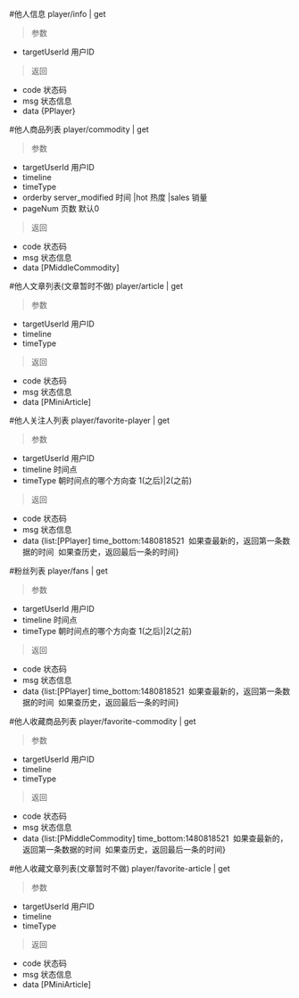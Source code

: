 #他人信息
player/info | get
> 参数  
* targetUserId 用户ID

> 返回  
* code 状态码
* msg 状态信息
* data {PPlayer}

#他人商品列表
player/commodity | get
> 参数  
* targetUserId 用户ID
* timeline
* timeType
* orderby server_modified 时间 |hot 热度 |sales 销量
* pageNum 页数 默认0

> 返回  
* code 状态码
* msg 状态信息
* data [PMiddleCommodity]

#他人文章列表(文章暂时不做)
player/article | get
> 参数  
* targetUserId 用户ID
* timeline
* timeType

> 返回  
* code 状态码
* msg 状态信息
* data [PMiniArticle]

#他人关注人列表
player/favorite-player | get
> 参数  
* targetUserId 用户ID
* timeline 时间点
* timeType 朝时间点的哪个方向查 1(之后)|2(之前)

> 返回  
* code 状态码
* msg 状态信息
* data {list:[PPlayer] time_bottom:1480818521  如果查最新的，返回第一条数据的时间  如果查历史，返回最后一条的时间}

#粉丝列表
player/fans | get
> 参数  
* targetUserId 用户ID
* timeline 时间点
* timeType 朝时间点的哪个方向查 1(之后)|2(之前)

> 返回  
* code 状态码
* msg 状态信息
* data {list:[PPlayer] time_bottom:1480818521  如果查最新的，返回第一条数据的时间  如果查历史，返回最后一条的时间}

#他人收藏商品列表
player/favorite-commodity | get
> 参数  
* targetUserId 用户ID
* timeline
* timeType

> 返回  
* code 状态码
* msg 状态信息
* data {list:[PMiddleCommodity] time_bottom:1480818521  如果查最新的，返回第一条数据的时间  如果查历史，返回最后一条的时间}

#他人收藏文章列表(文章暂时不做)
player/favorite-article | get
> 参数  
* targetUserId 用户ID
* timeline
* timeType

> 返回  
* code 状态码
* msg 状态信息
* data [PMiniArticle]

